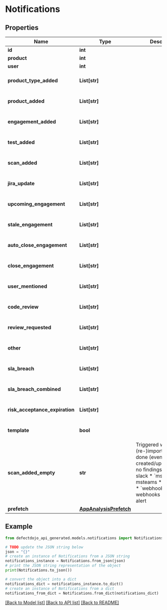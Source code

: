 # Notifications


## Properties

Name | Type | Description | Notes
------------ | ------------- | ------------- | -------------
**id** | **int** |  | [readonly] 
**product** | **int** |  | [optional] 
**user** | **int** |  | [optional] 
**product_type_added** | **List[str]** |  | [optional] [default to ["alert"]]
**product_added** | **List[str]** |  | [optional] [default to ["alert"]]
**engagement_added** | **List[str]** |  | [optional] [default to ["alert"]]
**test_added** | **List[str]** |  | [optional] [default to ["alert"]]
**scan_added** | **List[str]** |  | [optional] [default to ["alert"]]
**jira_update** | **List[str]** |  | [optional] [default to ["alert"]]
**upcoming_engagement** | **List[str]** |  | [optional] [default to ["alert"]]
**stale_engagement** | **List[str]** |  | [optional] [default to ["alert"]]
**auto_close_engagement** | **List[str]** |  | [optional] [default to ["alert"]]
**close_engagement** | **List[str]** |  | [optional] [default to ["alert"]]
**user_mentioned** | **List[str]** |  | [optional] [default to ["alert"]]
**code_review** | **List[str]** |  | [optional] [default to ["alert"]]
**review_requested** | **List[str]** |  | [optional] [default to ["alert"]]
**other** | **List[str]** |  | [optional] [default to ["alert"]]
**sla_breach** | **List[str]** |  | [optional] [default to ["alert"]]
**sla_breach_combined** | **List[str]** |  | [optional] [default to ["alert"]]
**risk_acceptance_expiration** | **List[str]** |  | [optional] [default to ["alert"]]
**template** | **bool** |  | [optional] [default to False]
**scan_added_empty** | **str** | Triggered whenever an (re-)import has been done (even if that created/updated/closed no findings).  * &#x60;slack&#x60; - slack * &#x60;msteams&#x60; - msteams * &#x60;mail&#x60; - mail * &#x60;webhooks&#x60; - webhooks * &#x60;alert&#x60; - alert | [optional] 
**prefetch** | [**AppAnalysisPrefetch**](AppAnalysisPrefetch.md) |  | [optional] 

## Example

```python
from defectdojo_api_generated.models.notifications import Notifications

# TODO update the JSON string below
json = "{}"
# create an instance of Notifications from a JSON string
notifications_instance = Notifications.from_json(json)
# print the JSON string representation of the object
print(Notifications.to_json())

# convert the object into a dict
notifications_dict = notifications_instance.to_dict()
# create an instance of Notifications from a dict
notifications_from_dict = Notifications.from_dict(notifications_dict)
```
[[Back to Model list]](../README.md#documentation-for-models) [[Back to API list]](../README.md#documentation-for-api-endpoints) [[Back to README]](../README.md)


